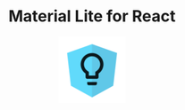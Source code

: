 <h1 align="center">Material Lite for React</h1>
<div align="center">
  <img src="../logos/react-material-lite.svg" width="120px"></img>
</div>

<!-- ## Links
- [Web document](https://material-lite.web.app/react)
- [npm (components)](https://www.npmjs.com/package/@material-lite/react)
- [npm (cdk)](https://www.npmjs.com/package/@material-lite/react-cdk) -->